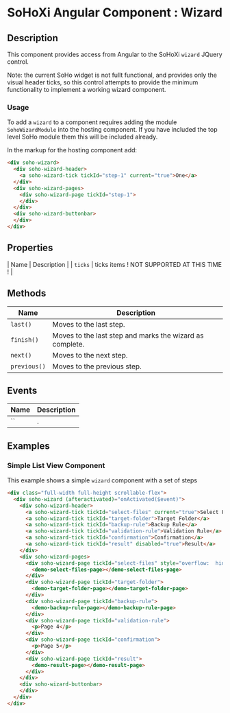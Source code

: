# SoHoXi Angular Component : Wizard

## Description

This component provides access from Angular to the SoHoXi `wizard` JQuery control.

Note: the current SoHo widget is not fullt functional, and provides only the visual header ticks, so this control attempts to provide the minimum functionality to implement a working wizard component.

### Usage

To add a `wizard` to a component requires adding the module `SohoWizardModule` into the hosting component.  If you have included the top level SoHo module them this will be included already.

In the markup for the hosting component add:

```html
<div soho-wizard>
  <div soho-wizard-header>
    <a soho-wizard-tick tickId="step-1" current="true">One</a>
  </div>
  <div soho-wizard-pages>
    <div soho-wizard-page tickId="step-1">
    </div>
  </div>
  <div soho-wizard-buttonbar>
  </div>
</div>
```

## Properties

| Name | Description |
| `ticks` | ticks items ! NOT SUPPORTED AT THIS TIME ! |

## Methods

| Name | Description |
| --- | --- |
| `last()` | Moves to the last step. |
| `finish()` | Moves to the last step and marks the wizard as complete. |
| `next()` | Moves to the next step. |
| `previous()` | Moves to the previous step. |

## Events

| Name | Description |
| --- | --- |
| `` | . |

## Examples

### Simple List View Component

This example shows a simple `wizard` component with a set of steps

```html
<div class="full-width full-height scrollable-flex">
  <div soho-wizard (afteractivated)="onActivated($event)">
    <div soho-wizard-header>
      <a soho-wizard-tick tickId="select-files" current="true">Select Files</a>
      <a soho-wizard-tick tickId="target-folder">Target Folder</a>
      <a soho-wizard-tick tickId="backup-rule">Backup Rule</a>
      <a soho-wizard-tick tickId="validation-rule">Validation Rule</a>
      <a soho-wizard-tick tickId="confirmation">Confirmation</a>
      <a soho-wizard-tick tickId="result" disabled="true">Result</a>
    </div>
    <div soho-wizard-pages>
      <div soho-wizard-page tickId="select-files" style="overflow:  hidden;">
        <demo-select-files-page></demo-select-files-page>
      </div>
      <div soho-wizard-page tickId="target-folder">
        <demo-target-folder-page></demo-target-folder-page>
      </div>
      <div soho-wizard-page tickId="backup-rule">
        <demo-backup-rule-page></demo-backup-rule-page>
      </div>
      <div soho-wizard-page tickId="validation-rule">
        <p>Page 4</p>
      </div>
      <div soho-wizard-page tickId="confirmation">
        <p>Page 5</p>
      </div>
      <div soho-wizard-page tickId="result">
        <demo-result-page></demo-result-page>
      </div>
    </div>
    <div soho-wizard-buttonbar>
    </div>
  </div>
</div>
```
